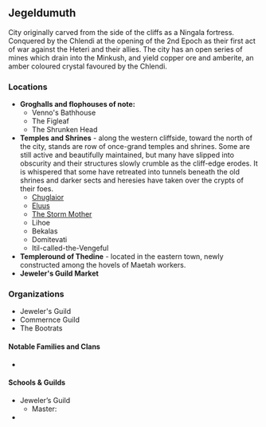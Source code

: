 ## Jegeldumuth

City originally carved from the side of the cliffs as a Ningala fortress. Conquered by the Chlendi at the opening of the 2nd Epoch as their first act of war against the Heteri and their allies. The city has an open series of mines which drain into the Minkush, and yield copper ore and amberite, an amber coloured crystal favoured by the Chlendi.


### Locations
* **Groghalls and flophouses of note:** 
    * Venno's Bathhouse
    * The Figleaf
    * The Shrunken Head
* **Temples and Shrines** - along the western cliffside, toward the north of the city, stands are row of once-grand temples and shrines.  Some are still active and beautifully maintained, but many have slipped into obscurity and their structures slowly crumble as the cliff-edge erodes.  It is whispered that some have retreated into tunnels beneath the old shrines and darker sects and heresies have taken over the crypts of their foes.
    * [Chuglaior](../08_religion/heteri_religion.html#chuglaior) 
    * [Eluus](../08_religion/heteri_religion.html#eluus) 
    * [The Storm Mother](../08_religion/maetah_religion.html#the-storm-mother)
    * Lihoe 
    * Bekalas
    * Domitevati
    * Itil-called-the-Vengeful
* **Templeround of Thedine** - located in the eastern town, newly constructed among the hovels of Maetah workers.
* **Jeweler's Guild Market**

### Organizations
* Jeweler's Guild
* Commernce Guild
* The Bootrats

#### Notable Families and Clans 
* 

#### Schools & Guilds 
* Jeweler’s Guild
    * Master:
* 
